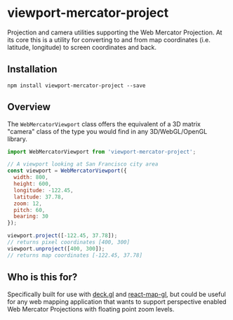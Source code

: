# viewport-mercator-project

Projection and camera utilities supporting the Web Mercator Projection. At its core this is a utility for converting to and from map coordinates (i.e. latitude, longitude) to screen coordinates and back.

## Installation

```
npm install viewport-mercator-project --save
```

## Overview

The `WebMercatorViewport` class offers the equivalent of a 3D matrix "camera" class of the type you would find in any 3D/WebGL/OpenGL library.

```js
import WebMercatorViewport from 'viewport-mercator-project';

// A viewport looking at San Francisco city area
const viewport = WebMercatorViewport({
  width: 800,
  height: 600,
  longitude: -122.45,
  latitude: 37.78,
  zoom: 12,
  pitch: 60,
  bearing: 30
});

viewport.project([-122.45, 37.78]);
// returns pixel coordinates [400, 300]
viewport.unproject([400, 300]);
// returns map coordinates [-122.45, 37.78]
```

## Who is this for?

Specifically built for use with [deck.gl](https://github.com/uber/deck-gl) and [react-map-gl](https://github.com/uber/react-map-gl), but could be useful for any web mapping application that wants to support perspective enabled Web Mercator Projections with floating point zoom levels.
